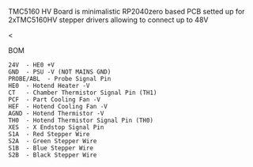 TMC5160 HV Board is minimalistic RP2040zero based PCB setted up for 2xTMC5160HV stepper drivers allowing to connect up to 48V

<

BOM
```
24V  - HE0 +V
GND  - PSU -V (NOT MAINS GND)
PROBE/ABL  - Probe Signal Pin
HE0  - Hotend Heater -V
CT   - Chamber Thermistor Signal Pin (TH1)
PCF  - Part Cooling Fan -V
HEF  - Hotend Cooling Fan -V
AGND - Hotend Thermistor -V
TH0  - Hotend Thermistor Signal Pin (TH0)
XES  - X Endstop Signal Pin 
S1A  - Red Stepper Wire
S2A  - Green Stepper Wire
S1B  - Blue Stepper Wire
S2B  - Black Stepper Wire 
```
